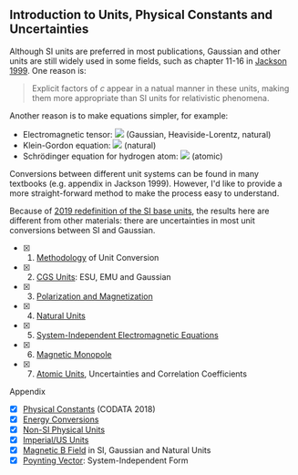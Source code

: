 ## Introduction to Units, Physical Constants and Uncertainties

Although SI units are preferred in most publications, Gaussian and other units are still widely used in some fields, such as chapter 11-16 in [Jackson 1999](https://en.wikipedia.org/wiki/Classical_Electrodynamics_(book)). One reason is:

> Explicit factors of *c* appear in a natual manner in these units, making them more appropriate than SI units for relativistic phenomena.

Another reason is to make equations simpler, for example:

- Electromagnetic tensor: <img src="https://latex.codecogs.com/gif.latex?F^{\mu\nu}={\begin{bmatrix}0&-E_x&-E_y&-E_z\\E_x&0&-B_z&B_y\\E_y&B_z&0&-B_x\\E_z&-B_y&B_x&0\end{bmatrix}"> (Gaussian, Heaviside-Lorentz, natural)
- Klein-Gordon equation: <img src="https://latex.codecogs.com/gif.latex?\left(\partial_t^2-\nabla^2+m^2\right)\psi(t,\mathbf{x})=0"> (natural)
- Schrödinger equation for hydrogen atom: <img src="https://latex.codecogs.com/gif.latex?\left(-\frac{1}2\nabla^2-\frac{1}r\right)\psi=E\psi">
(atomic)

Conversions between different unit systems can be found in many textbooks (e.g. appendix in Jackson 1999). However, I'd like to provide a more straight-forward method to make the process easy to understand.

Because of [2019 redefinition of the SI base units](https://en.wikipedia.org/wiki/2019_redefinition_of_the_SI_base_units), the results here are different from other materials: there are uncertainties in most unit conversions between SI and Gaussian.

- [x] 1. [Methodology](methodology.md) of Unit Conversion
- [x] 2. [CGS Units](cgs.md): ESU, EMU and Gaussian
- [x] 3. [Polarization and Magnetization](polarization.md)
- [x] 4. [Natural Units](natural.md)
- [x] 5. [System-Independent Electromagnetic Equations](independent.md)
- [x] 6. [Magnetic Monopole](monopole.md)
- [x] 7. [Atomic Units](atomic.md), Uncertainties and Correlation Coefficients

Appendix

- [x] [Physical Constants](constants.md) (CODATA 2018)
- [x] [Energy Conversions](energy.md)
- [x] [Non-SI Physical Units](non-si.md)
- [x] [Imperial/US Units](imperial.md)
- [x] [Magnetic B Field](b-field.md) in SI, Gaussian and Natural Units
- [x] [Poynting Vector](poynting.md): System-Independent Form